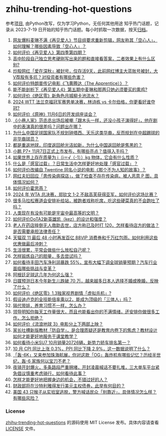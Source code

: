 # zhihu-trending-hot-questions
参考[项目](https://github.com/justjavac/zhihu-trending-hot-questions), 由Python改写，仅为学习Python，无任何其他用途
知乎热门话题，记录从 2023-7-19
日开始的知乎热门话题。每小时抓取一次数据，按天[归档](./data)。
<!-- BEGIN -->
<!-- 最后更新时间 2024-11-10 02:53:22.063028 -->
1. [网友爆料麦琳不满《再见爱人》节目组要求重新剪辑，网友称其「空心人」，如何理解？哪些因素导致「空心人」？](https://www.zhihu.com/question/3631390508)
1. [如何评价《再见爱人》第四季第四期？](https://www.zhihu.com/question/3429814164)
1. [高中阶段自己独立思考硬刚写出来的题和直接看答案，二者效果上有什么区别?](https://www.zhihu.com/question/665988378)
1. [炒股网红「爱在深秋」被封号，仅存活9天，此前网红博主大蓝账号被封，大V荐股有多坑？对投资者有哪些危害？](https://www.zhihu.com/question/3587124426)
1. [如何评价特朗普传记电影《飞黄腾达（The Apprentice）》？](https://www.zhihu.com/question/652717431)
1. [能不能剖析下《再见爱人4》第五期中麦琳和那两只她必须要买的熏鸡?](https://www.zhihu.com/question/3553813733)
1. [如何评价《绝区零》新角色月城柳卡池流水？](https://www.zhihu.com/question/3332337237)
1. [2024 WTT 法兰克福冠军赛男单决赛，林诗栋 vs 卡尔伯格，你更看好谁夺冠?](https://www.zhihu.com/question/3697204667)
1. [如何评价《原神》11月6日的开发组座谈会？](https://www.zhihu.com/question/3338306050)
1. [《小巷人家》范丞丞出场后被嘲「跟木头一样，还没小孩子演得好」，他在剧中的表演真的很差吗？问题出在哪？](https://www.zhihu.com/question/3195494827)
1. [为什么中国足球国家队不规划钟塔西、天乐这类华裔，反而规划在中超踢球的非华裔球员？](https://www.zhihu.com/question/2561910283)
1. [都是重返地球，印度返回舱光洁如新，为什么中国返回舱是焦黑的？](https://www.zhihu.com/question/3668990467)
1. [小鹏 P7+ 11月7日正式上市发布，有哪些亮点？值得入手吗？](https://www.zhihu.com/question/3085368214)
1. [如果世界上存在质量为  i（i＝√（-1））kg 物体，它会有什么性质？](https://www.zhihu.com/question/3132310403)
1. [什么是「感官过载」？日常生活中怎样更好地处理「感官过载」？](https://www.zhihu.com/question/1580759843)
1. [如何评价改编自 Twentine 同名小说的电影《那个不为人知的故事》？](https://www.zhihu.com/question/3541333386)
1. [网红夫妇回应「患传染病探店」，做了检查不存在传染病，被人恶意 P 图，具体情况如何？](https://www.zhihu.com/question/3247583253)
1. [如何评价霍思燕？](https://www.zhihu.com/question/268510494)
1. [2024 年 WTA 总决赛，郑钦文 1-2 不敌高芙获得亚军，如何评价这场比赛？](https://www.zhihu.com/question/3696704396)
1. [很多马拉松赛道会安排补给站，被跑者戏称吃席，吃这些硬菜真的不会跑吐了吗？](https://www.zhihu.com/question/665742608)
1. [人类现在有没有可能是宇宙中最高等的文明？](https://www.zhihu.com/question/275244312)
1. [如何评价DoTA2新英雄凯（kez）的设计和强度？](https://www.zhihu.com/question/3621726206)
1. [老人在药店摔倒无人救助去世，店方称已及时打 120，怎样看待店方的做法？是否需要承担法律责任？](https://www.zhihu.com/question/3679527055)
1. [天猫双 11 最后 48 小时再发百亿 88VIP 消费券和千万红包雨，如何利用这些优惠做最后冲刺？](https://www.zhihu.com/question/3557704865)
1. [生活很累，平常会做些什么放松自己呢？](https://www.zhihu.com/question/3368201030)
1. [怎样锻炼自己的胆量，多去尝试吗？](https://www.zhihu.com/question/3225877637)
1. [如何看待丰田汽车净利润暴跌 55%，宣布大幅下调全球销量预期？汽车行业面临哪些挑战与变革？](https://www.zhihu.com/question/3359576640)
1. [阿根廷足球这几年为何这么强？](https://www.zhihu.com/question/3183072814)
1. [日媒预测日本今年新生儿跌破 70 万，越来越多日本人选择不婚或晚婚，反映了什么？](https://www.zhihu.com/question/3332001682)
1. [如何评价《绝区零》1.3独家视界剧情「虚拟杀机」?](https://www.zhihu.com/question/3375201989)
1. [假设迪卢克的全技能倍率乘以2，能成为顶级的「三体人」吗？](https://www.zhihu.com/question/659495578)
1. [隔代带娃，养育习惯不一样，怎么办？](https://www.zhihu.com/question/3369380302)
1. [领导明知你每天工作量很大，而且也能看出你的不满情绪，还安排你做很多工作，怎么拒绝？](https://www.zhihu.com/question/3251063195)
1. [如何评价《流浪地球 3》电影分上下两部上映？](https://www.zhihu.com/question/3422649663)
1. [家长吐槽新版教材「防自学」，是合理质疑还是教育内卷下的焦虑？教材设计如何才能更好地服务于课堂教学？](https://www.zhihu.com/question/3563017799)
1. [如何看待小米SU7 10月销量20726辆，新势力轿车排名第一？](https://www.zhihu.com/question/3588944812)
1. [10 月 CPI 同比上涨 0.3%，PPI 同比下降 2.9%，这一数据说明了什么？](https://www.zhihu.com/question/3626334393)
1. [「轰-6K」又来参加珠海航展，你对这款「OG」轰炸机有哪些记忆？历经半世纪，轰-6 家族何以宝刀不老？](https://www.zhihu.com/question/3210318127)
1. [夜骑开封爆火，多条路段严重拥堵，开封凌晨喊话不要扎堆，三大单车平台紧急倡议慎重考虑骑行，如何看待此事？](https://www.zhihu.com/question/3641233748)
1. [怎样才能更好地把握身边的机会，不错过好的人？](https://www.zhihu.com/question/3545230279)
1. [财政部将在沙特利雅得发行美元主权债券，此举有何目的？](https://www.zhihu.com/question/3206522854)
1. [美国 43 只猴子从实验室逃脱，警方喊话民众「别靠近」，具体情况怎么样？有哪些风险？](https://www.zhihu.com/question/3587899033)
<!-- END -->
### License
[zhihu-trending-hot-questions](https://github.com/yaogengzhu/zhihu-trending-hot-questions)
的源码使用 MIT License 发布。具体内容请查看 [LICENSE](./LICENSE) 文件。
